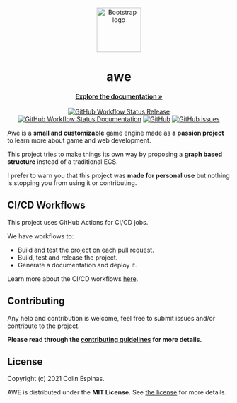 <br>
<p align="center">
  <img src="https://imgur.com/7rrA61y.png" alt="Bootstrap logo" width="100" height="100">
</p>

<h1 align="center">awe</h1>

<p align="center">
  <a href="https://colinespinas.github.io/awe"><strong>Explore the documentation »</strong></a>
  <br>
  <br>
  <a href="https://github.com/ColinEspinas/awe/actions/workflows/release.yml"><img alt="GitHub Workflow Status Release" src="https://img.shields.io/github/workflow/status/colinespinas/awe/Release?logo=github&style=for-the-badge"></a>
  <a href="https://github.com/ColinEspinas/awe/actions/workflows/docs.yml"><img alt="GitHub Workflow Status Documentation" src="https://img.shields.io/github/workflow/status/colinespinas/awe/Documentation%20generation?label=docs&logo=github&style=for-the-badge"></a>
  <a href="https://github.com/ColinEspinas/awe/blob/master/LICENSE"><img alt="GitHub" src="https://img.shields.io/github/license/colinespinas/awe?color=black&style=for-the-badge"></a>
  <a href="https://github.com/ColinEspinas/awe/issues"><img alt="GitHub issues" src="https://img.shields.io/github/issues-raw/colinespinas/awe?style=for-the-badge">
  </a>
</p>

Awe is a **small and customizable** game engine made as **a passion project** to learn more about game and web development.

This project tries to make things its own way by proposing a **graph based structure** instead of a traditional ECS.

I prefer to warn you that this project was **made for personal use** but nothing is stopping you from using it or contributing.

## CI/CD Workflows

This project uses GitHub Actions for CI/CD jobs.

We have workflows to:
- Build and test the project on each pull request.
- Build, test and release the project.
- Generate a documentation and deploy it.

Learn more about the CI/CD workflows [here](./.github/WORKFLOWS.md).

## Contributing
Any help and contribution is welcome, feel free to submit issues and/or contribute to the project.

**Please read through the [contributing guidelines](./.github/CONTRIBUTING.md) for more details.**

## License

Copyright (c) 2021 Colin Espinas.

AWE is distributed under the **MIT License**. See [the license](./LICENSE) for more details.
